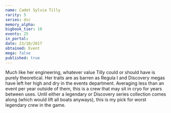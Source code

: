 ```yaml
---
name: Cadet Sylvia Tilly
rarity: 5
series: dsc
memory_alpha:
bigbook_tier: 10
events: 25
in_portal:
date: 23/10/2017
obtained: Event
mega: false
published: true
---
```


Much like her engineering, whatever value Tilly could or should have is purely theoretical. Her traits are as barren as Regula I and Discovery megas have left her high and dry in the events department. Averaging less than an event per year outside of them, this is a crew that may sit in cryo for years between uses. Until either a legendary or Discovery series collection comes along (which would lift all boats anyways), this is my pick for worst legendary crew in the game.
